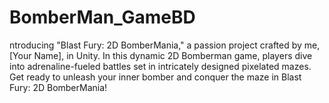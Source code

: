 # BomberMan_GameBD
ntroducing "Blast Fury: 2D BomberMania," a passion project crafted by me, [Your Name], in Unity. In this dynamic 2D Bomberman game, players dive into adrenaline-fueled battles set in intricately designed pixelated mazes. Get ready to unleash your inner bomber and conquer the maze in Blast Fury: 2D BomberMania!
